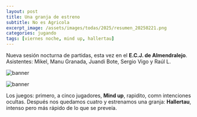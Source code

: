 ```yaml
---
layout: post
title: Una granja de estreno
subtitle: No es Agricola
excerpt_image: /assets/images/todas/2025/resumen_20250221.png
categories: jugando
tags: [viernes noche, mind up, hallertau]
---
```

Nueva sesión nocturna de partidas, esta vez en el <b>E.C.J. de Almendralejo</b>. Asistentes: Mikel, Manu Granada, Juandi Bote, Sergio Vigo y Raúl L.

![banner](/assets/images/todas/2025/partida_mindup_20250221.jpg)

![banner](/assets/images/todas/2025/partida_hallertau_20250221.jpg)

Los juegos: primero, a cinco jugadores, <b>Mind up</b>, rapidito, comn intenciones ocultas. Después nos quedamos cuatro y estrenamos una granja: <b>Hallertau</b>, intenso pero más rápido de lo que se preveía.
